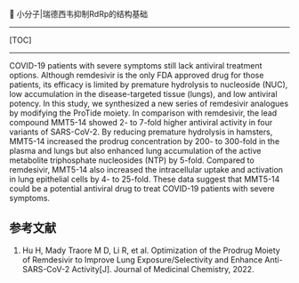 👏 小分子|瑞德西韦抑制RdRp的结构基础

---
[TOC]

---
COVID-19 patients with severe symptoms still lack antiviral treatment options. Although remdesivir is the only FDA approved drug for those patients, its efficacy is limited by premature hydrolysis to nucleoside (NUC), low accumulation in the disease-targeted tissue (lungs), and low antiviral potency. In this study, we synthesized a new series of remdesivir analogues by modifying the ProTide moiety. In comparison with remdesivir, the lead compound MMT5-14 showed 2- to 7-fold higher antiviral activity in four variants of SARS-CoV-2. By reducing premature hydrolysis in hamsters, MMT5-14 increased the prodrug concentration by 200- to 300-fold in the plasma and lungs but also enhanced lung accumulation of the active metabolite triphosphate nucleosides (NTP) by 5-fold. Compared to remdesivir, MMT5-14 also increased the intracellular uptake and activation in lung epithelial cells by 4- to 25-fold. These data suggest that MMT5-14 could be a potential antiviral drug to treat COVID-19 patients with severe symptoms.

## 参考文献
1. Hu H, Mady Traore M D, Li R, et al. Optimization of the Prodrug Moiety of Remdesivir to Improve Lung Exposure/Selectivity and Enhance Anti-SARS-CoV-2 Activity[J]. Journal of Medicinal Chemistry, 2022.
